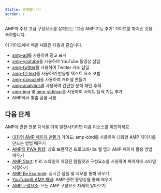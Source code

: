 ```yaml
---
$title: 축하합니다!
$order: 7
---
```


AMP의 주요 고급 구성요소를 살펴보는 '고급 AMP 기능 추가' 가이드를 마치신 것을 축하합니다.

이 가이드에서 배운 내용은 다음과 같습니다.

- [amp-ad](/ko/docs/reference/components/amp-ad.html)를 사용하여 광고 표시
- [amp-youtube](/ko/docs/reference/components/amp-youtube.html)를 사용하여 YouTube 동영상 삽입
- [amp-twitter](/ko/docs/reference/components/amp-twitter.html)를 사용하여 Twitter 카드 삽입
- [amp-fit-text](/ko/docs/reference/components/amp-fit-text.html)를 사용하여 반응형 텍스트 요소 포함
- [amp-carousel](/ko/docs/reference/components/amp-carousel.html)을 사용하여 캐러셀 만들기
- [amp-analytics](/ko/docs/reference/components/amp-analytics.html)를 사용하여 간단한 분석 패턴 추적
- [amp-img](/ko/docs/reference/components/amp-img.html) 및 [amp-sidebar](/ko/docs/reference/components/amp-sidebar.html)를 사용하여 사이트 탐색 기능 추가
- AMP에서 맞춤 글꼴 사용



## 다음 단계

AMP에 관한 전문 지식을 더욱 발전시키려면 다음 리소스를 확인하세요.

- [대화형 AMP 페이지 만들기](/ko/docs/tutorials/interactivity.html) 가이드: amp-bind를 사용하여 대화형 AMP 페이지를 만드는 방법 배우기
- [AMP와 PWA 통합](/ko/docs/guides/pwa-amp.html): 상호 보완적인 프로그레시브 웹 앱과 AMP 페이지 활용 방법 배우기
- [AMP Start](https://www.ampstart.com/): 미리 스타일이 지정된 템플릿과 구성요소를 사용하여 페이지에 스타일 지정하기
- [AMP By Example](https://ampbyexample.com/): 실시간 샘플 및 데모를 통해 배우기
- [YouTube의 AMP 채널](https://www.youtube.com/channel/UCXPBsjgKKG2HqsKBhWA4uQw): AMP 관련 동영상을 통해 배우기
- [AMP 구성요소](https://www.ampproject.org/ko/docs/reference/components): 모든 AMP 구성요소 자세히 알아보기
